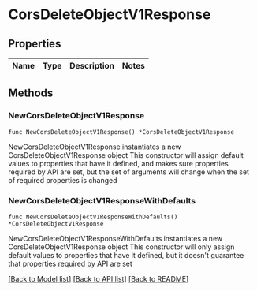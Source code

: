 # CorsDeleteObjectV1Response

## Properties

Name | Type | Description | Notes
------------ | ------------- | ------------- | -------------

## Methods

### NewCorsDeleteObjectV1Response

`func NewCorsDeleteObjectV1Response() *CorsDeleteObjectV1Response`

NewCorsDeleteObjectV1Response instantiates a new CorsDeleteObjectV1Response object
This constructor will assign default values to properties that have it defined,
and makes sure properties required by API are set, but the set of arguments
will change when the set of required properties is changed

### NewCorsDeleteObjectV1ResponseWithDefaults

`func NewCorsDeleteObjectV1ResponseWithDefaults() *CorsDeleteObjectV1Response`

NewCorsDeleteObjectV1ResponseWithDefaults instantiates a new CorsDeleteObjectV1Response object
This constructor will only assign default values to properties that have it defined,
but it doesn't guarantee that properties required by API are set


[[Back to Model list]](../README.md#documentation-for-models) [[Back to API list]](../README.md#documentation-for-api-endpoints) [[Back to README]](../README.md)


